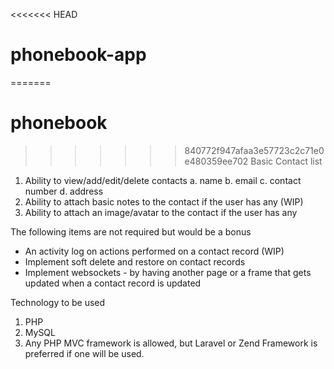 <<<<<<< HEAD
# phonebook-app

=======
# phonebook
>>>>>>> 840772f947afaa3e57723c2c71e0e480359ee702
Basic Contact list

1. Ability to view/add/edit/delete contacts
   a. name
   b. email
   c. contact number
   d. address
2. Ability to attach basic notes to the contact if the user has any (WIP)
3. Ability to attach an image/avatar to the contact if the user has any

The following items are not required but would be a bonus

- An activity log on actions performed on a contact record (WIP)
- Implement soft delete and restore on contact records
- Implement websockets - by having another page or a frame that gets updated when a contact record is updated

Technology to be used

1. PHP
2. MySQL
3. Any PHP MVC framework is allowed, but Laravel or Zend Framework is preferred if one will be used.
